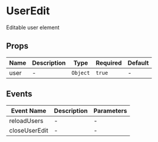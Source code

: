 # UserEdit

Editable user element

## Props

<!-- @vuese:UserEdit:props:start -->
|Name|Description|Type|Required|Default|
|---|---|---|---|---|
|user|-|`Object`|`true`|-|

<!-- @vuese:UserEdit:props:end -->


## Events

<!-- @vuese:UserEdit:events:start -->
|Event Name|Description|Parameters|
|---|---|---|
|reloadUsers|-|-|
|closeUserEdit|-|-|

<!-- @vuese:UserEdit:events:end -->


